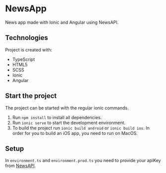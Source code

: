 # NewsApp
News app made with Ionic and Angular using NewsAPI. 

## Technologies
Project is created with:
* TypeScript
* HTML5
* SCSS
* Ionic
* Angular

## Start the project
The project can be started with the regular ionic commands.

1. Run `npm install` to install all dependencies.
2. Run `ionic serve` to start the development environment.
3. To build the project run `ionic build android` or `ionic build ios`. In order for you to build an iOS app, you need to run on MacOS.

## Setup
In `environment.ts` and `environment.prod.ts` you need to provide your apiKey from [NewsAPI](https://newsapi.org/).
